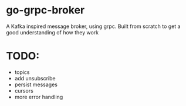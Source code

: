 # go-grpc-broker

A Kafka inspired message broker, using grpc. Built from scratch to get a good understanding of how they work


# TODO:
- topics
- add unsubscribe
- persist messages
- cursors
- more error handling
